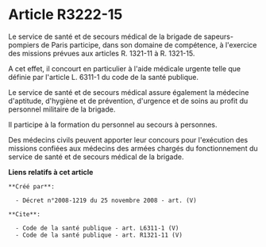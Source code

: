 # Article R3222-15

Le service de santé et de secours médical de la brigade de sapeurs-pompiers de Paris participe, dans son domaine de
compétence, à l'exercice des missions prévues aux articles R. 1321-11 à R. 1321-15.

A cet effet, il concourt en particulier à l'aide médicale urgente telle que définie par l'article L. 6311-1 du code de la
santé publique. 

Le service de santé et de secours médical assure également la médecine d'aptitude, d'hygiène et de prévention, d'urgence et
de soins au profit du personnel militaire de la brigade. 

Il participe à la formation du personnel au secours à personnes. 

Des médecins civils peuvent apporter leur concours pour l'exécution des missions confiées aux médecins des armées chargés du
fonctionnement du service de santé et de secours médical de la brigade.

**Liens relatifs à cet article**

	**Créé par**:

	  - Décret n°2008-1219 du 25 novembre 2008 - art. (V)

	**Cite**:

	  - Code de la santé publique - art. L6311-1 (V)
	  - Code de la santé publique - art. R1321-11 (V)

